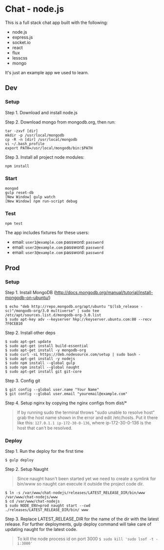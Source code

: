 # Chat - node.js

This is a full stack chat app built with the following:

* node.js
* express.js
* socket.io
* react
* flux
* lesscss
* mongo

It's just an example app we used to learn.

## Dev

### Setup

Step 1. Download and install node.js

Step 2. Download mongo from mongodb.org, then run:

```
tar -zxvf [dir]
mkdir -p /usr/local/mongodb
cp -R -n [dir] /usr/local/mongodb
vi ~/.bash_profile
export PATH=/usr/local/mongodb/bin:$PATH
```

Step 3. Install all project node modules:

```
npm install
```

### Start

```
mongod
gulp reset-db
[New Window] gulp watch
[New Window] npm run-script debug
```

### Test

`npm test`

The app includes fixtures for these users:

* email: `user1@example.com` password: `password`
* email: `user2@example.com` password: `password`
* email: `user3@example.com` password: `password`

## Prod


### Setup

Step 1. Install MongoDB (http://docs.mongodb.org/manual/tutorial/install-mongodb-on-ubuntu/)

```
$ echo "deb http://repo.mongodb.org/apt/ubuntu "$(lsb_release -sc)"/mongodb-org/3.0 multiverse" | sudo tee /etc/apt/sources.list.d/mongodb-org-3.0.list
$ sudo apt-key adv --keyserver hkp://keyserver.ubuntu.com:80 --recv 7F0CEB10
```

Step 2. Install other deps

```
$ sudo apt-get update
$ sudo apt-get install build-essential
$ sudo apt-get install -y mongodb-org
$ sudo curl -sL https://deb.nodesource.com/setup | sudo bash -
$ sudo apt-get install -y nodejs
$ sudo npm install --global gulp
$ sudo npm install --global naught
$ sudo apt-get install git git-core
```

Step 3. Config git

```
$ git config --global user.name "Your Name"
$ git config --global user.email "youremail@example.com"
```

Step 4. Setup nginx by copying the nginx configs from dist/*

> If by running sudo the terminal throws "sudo unable to resolve host" grab the host name shown in the error and edit /etc/hosts. Put it there like this: `127.0.1.1 ip-172-30-0-136`, where ip-172-30-0-136 is the host that can't be resolved.

### Deploy

Step 1. Run the deploy for the first time

`$ gulp deploy`

Step 2. Setup Naught

> Since naught hasn't been started yet we need to create a symlink for bin/www so naught can execute it outside the project code dir.

```
$ ln -s /var/www/chat-nodejs/releases/LATEST_RELEASE_DIR/bin/www /var/www/chat-nodejs/www
$ cd /var/www/chat-nodejs
$ sudo NODE_ENV=prod naught start --cwd ./releases/LATEST_RELEASE_DIR/bin/ www
```

Step 3. Replace LATEST_RELEASE_DIR for the name of the dir with the latest release. For further deployments, gulp deploy command will take care of updating naught for the latest code.

> To kill the node process id on port 3000 `$ sudo kill 'sudo lsof -t -i:3000'`
